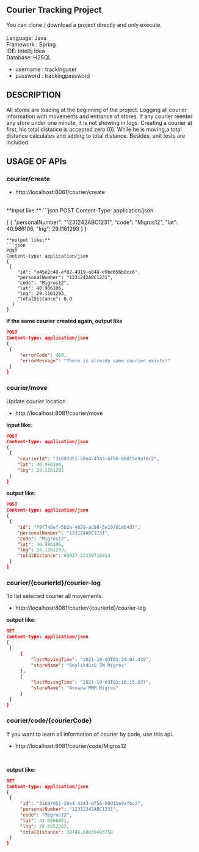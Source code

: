 ## Courier Tracking Project

You can clone / download a project directly and only execute. <br>
<br>
Language: Java<br>
Framework : Spring <br>
IDE: Intellij Idea <br>
Database: H2SQL <br>
-  username : trackinguser
-  password : trackingpassword

## DESCRIPTION
All stores are loading at the beginning of the project.
Logging all courier information with movements and entrance of stores. If any courier reenter any store  under one minute, it is not showing in logs. Creating a courier at first, his total distance is accepted zero (0). While he is moving,a total distance calculates and adding to total distance. Besides, unit tests are included.   

## USAGE OF APIs
### courier/create
- http://localhost:8081/courier/create <br>
<br>
**input like:**
```json
POST 
Content-Type: application/json

{
 {
     "personalNumber": "1231242ABC1231",
     "code": "Migros12",
     "lat": 40.986106,
     "lng": 29.1161293
 }
}
```
**output like:**
```json
POST
Content-type: application/json
{
 {
    "id": "e45e2c48-ef82-4919-a048-e9be656b8cc6",
    "personalNumber": "1231242ABC1231",
    "code": "Migros12",
    "lat": 40.986106,
    "lng": 29.1161293,
    "totalDistance": 0.0
  }
}
```  

**if the same courier created again, output like**
```json
POST
Content-type: application/json
{
 {
     "errorCode": 400,
     "errorMessage": "There is already same courier exists!"
 }
}
```     

### courier/move 
Update courier location
<br>

- http://localhost:8081/courier/move

**input like:**
```json
POST
Content-type: application/json
{
 {
    "courierId": "31697d51-20e4-4343-bf56-00d15e9af6c2",
    "lat": 40.986106,
    "lng": 28.1161293
 }
}
``` 

**output like:**
```json
POST
Content-type: application/json
{
 {
    "id": "f9f748ef-5b2a-4029-ac88-5e19701eb4d7",
    "personalNumber": "123124ABC1231",
    "code": "Migros12",
    "lat": 40.986106,
    "lng": 28.1161293,
    "totalDistance": 83937.22139716914
 }
}
```     

### courier/{courierId}/courier-log 
To list selected courier all movements.
<br>

- http://localhost:8081/courier/{courierId}/courier-log

**output like:**
```json
GET
Content-type: application/json
{
 [
     {
         "lastMovingTime": "2021-10-03T01:24:04.439",
         "storeName": "Beylikdüzü 5M Migros"
     },
     {
         "lastMovingTime": "2021-10-03T01:16:15.037",
         "storeName": "Novada MMM Migros"
     }
 ]
}
```     

### courier/code/{courierCode}
If you want to learn all information of courier by code, use this api.
<br>

- http://localhost:8081/courier/code/Migros12
<br>

**output like:**
```json
GET
Content-type: application/json
{
 {
     "id": "31697d51-20e4-4343-bf56-00d15e9af6c2",
     "personalNumber": "12312342ABC1231",
     "code": "Migros12",
     "lat": 41.0066851,
     "lng": 28.6552262,
     "totalDistance": 38748.68039493758
 }
}
```     

